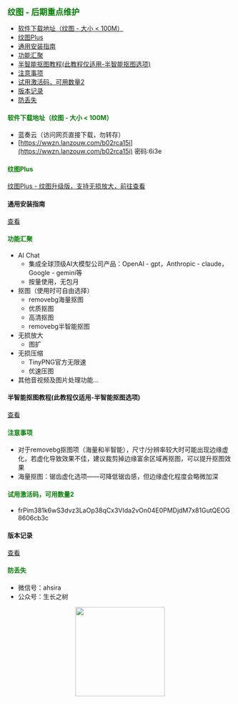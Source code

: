 
<b><font color=green size=4>
纹图 -  后期重点维护
</font></b>

- [软件下载地址（纹图 - 大小 \< 100M）](#软件下载地址纹图---大小--100m)
- [纹图Plus](#纹图plus)
- [通用安装指南](#通用安装指南)
- [功能汇聚](#功能汇聚)
- [半智能抠图教程(此教程仅适用-半智能抠图选项)](#半智能抠图教程此教程仅适用-半智能抠图选项)
- [注意事项](#注意事项)
- [试用激活码，可用数量2](#试用激活码可用数量2)
- [版本记录](#版本记录)
- [防丢失](#防丢失)


#### <font color=green>软件下载地址（纹图 - 大小 < 100M）</font>
- 蓝奏云（访问网页直接下载，勿转存）
- [https://wwzn.lanzouw.com/b02rca15i](https://wwzn.lanzouw.com/b02rca15i) 密码:6i3e


#### <font color=green>纹图Plus</font>
[纹图Plus - 纹图升级版，支持无损放大，前往查看](./plusinfo.md)

#### 通用安装指南
[查看](../../univer/install.md)

#### <font color=green>功能汇聚</font>
- AI Chat
  - 集成全球顶级AI大模型公司产品：OpenAI - gpt，Anthropic - claude，Google - gemini等
  - 按量使用，无包月
- 抠图（使用时可自由选择）
  - removebg海量抠图
  - 优质抠图
  - 高清抠图
  - removebg半智能抠图
- 无损放大
  - 图扩
- 无损压缩
  - TinyPNG官方无限速
  - 优速压图
- 其他音视频及图片处理功能...

#### 半智能抠图教程(此教程仅适用-半智能抠图选项)
[查看](../../../out/tutor/mer/index.md)

#### <font color=green>注意事项</font>
- 对于removebg抠图项（海量和半智能），尺寸/分辨率较大时可能出现边缘虚化，若虚化导致效果不佳，建议裁剪掉边缘富余区域再抠图，可以提升抠图效果
- 海量抠图：锯齿虚化选项——可降低锯齿感，但边缘虚化程度会略微加深

#### <font color=green>试用激活码，可用数量2</font>
- frPim381k6wS3dvz3LaOp38qCx3VIda2vOn04E0PMDjdM7x81GutQEOG8606cb3c

#### 版本记录
[查看](./version.md)

#### <font color=green>防丢失</font>
<!-- - 微信号：mtreeah (建议添加，可提供售后及咨询服务) -->
- 微信号：ahsira 
- 公众号：生长之树
<center><img src="../../../assets/qrcode_for.jpg" width="200px"></center>

<!-- #### <font color=green>助农小广告</font>
- 水果之乡砀山露天黄金蜜桃，油桃（朋友自家种植），每日新鲜采摘快递发货（江浙沪皖隔日达），有意者请添加（无意请忽略）
- 微信：wxid_2i4lgmc5hqzj22
- 微信名：绿意盎然

<img src="../../../assets/ad/dangshan/1.JPG" width="300px">
<img src="../../../assets/ad/dangshan/2.JPG" width="300px">
<img src="../../../assets/ad/dangshan/3.JPG" width="200px">
<video id="video" controls="" preload="none" poster="" width="600px">
      <source id="mp4" src="../../../assets/ad/dangshan/4.MP4" type="video/mp4">
</video> -->
